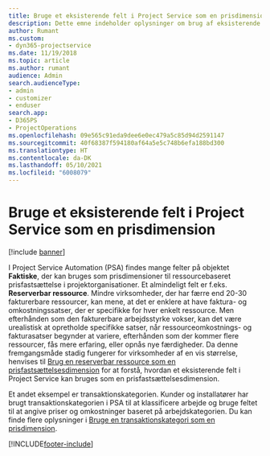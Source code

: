 ```yaml
---
title: Bruge et eksisterende felt i Project Service som en prisdimension
description: Dette emne indeholder oplysninger om brug af eksisterende felter i Project Service som prisdimensioner.
author: Rumant
ms.custom:
- dyn365-projectservice
ms.date: 11/19/2018
ms.topic: article
ms.author: rumant
audience: Admin
search.audienceType:
- admin
- customizer
- enduser
search.app:
- D365PS
- ProjectOperations
ms.openlocfilehash: 09e565c91eda9dee6e0ec479a5c85d94d2591147
ms.sourcegitcommit: 40f68387f594180af64a5e5c748b6efa188bd300
ms.translationtype: HT
ms.contentlocale: da-DK
ms.lasthandoff: 05/10/2021
ms.locfileid: "6008079"
---
```

# <a name="use-an-existing-field-in-project-service-as-a-pricing-dimension"></a>Bruge et eksisterende felt i Project Service som en prisdimension

[!include [banner](../includes/psa-now-project-operations.md)]

I Project Service Automation (PSA) findes mange felter på objektet **Faktiske**, der kan bruges som prisdimensioner til ressourcebaseret prisfastsættelse i projektorganisationer. Et almindeligt felt er f.eks. **Reserverbar ressource**. Mindre virksomheder, der har færre end 20-30 fakturerbare ressourcer, kan mene, at det er enklere at have faktura- og omkostningssatser, der er specifikke for hver enkelt ressource. Men efterhånden som den fakturerbare arbejdsstyrke vokser, kan det være urealistisk at opretholde specifikke satser, når ressourceomkostnings- og fakturasatser begynder at variere, efterhånden som der kommer flere ressourcer, fås mere erfaring, eller opnås nye færdigheder. Da denne fremgangsmåde stadig fungerer for virksomheder af en vis størrelse, henvises til [Brug en reserverbar ressource som en prisfastsættelsesdimension](bookable-resource-pricing-dimension.md) for at forstå, hvordan et eksisterende felt i Project Service kan bruges som en prisfastsættelsesdimension.

Et andet eksempel er transaktionskategorien. Kunder og installatører har brugt transaktionskategorien i PSA til at klassificere arbejde og bruge feltet til at angive priser og omkostninger baseret på arbejdskategorien. Du kan finde flere oplysninger i [Bruge en transaktionskategori som en prisdimension](transaction-category-pricing-dimension.md).


[!INCLUDE[footer-include](../includes/footer-banner.md)]